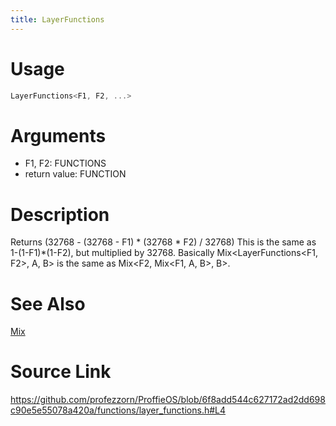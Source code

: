 ```yaml
---
title: LayerFunctions
---
```


# Usage
```cpp
LayerFunctions<F1, F2, ...>
```

# Arguments
 * F1, F2: FUNCTIONS
 * return value: FUNCTION

# Description
Returns (32768 - (32768 - F1) * (32768 * F2) / 32768)
This is the same as 1-(1-F1)*(1-F2), but multiplied by 32768.
Basically Mix<LayerFunctions<F1, F2>, A, B> is the same as Mix<F2, Mix<F1, A, B>, B>.

# See Also
[Mix](/config/styles/Mix.html)

# Source Link
https://github.com/profezzorn/ProffieOS/blob/6f8add544c627172ad2dd698c90e5e55078a420a/functions/layer_functions.h#L4
